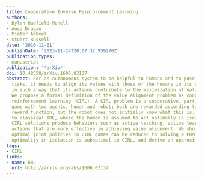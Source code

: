 ```yaml
---
title: Cooperative Inverse Reinforcement Learning
authors:
- Dylan Hadfield-Menell
- Anca Dragan
- Pieter Abbeel
- Stuart Russell
date: '2016-11-01'
publishDate: '2023-11-24T20:07:32.959270Z'
publication_types:
- manuscript
publication: '*arXiv*'
doi: 10.48550/arXiv.1606.03137
abstract: For an autonomous system to be helpful to humans and to pose no unwarranted
  risks, it needs to align its values with those of the humans in its environment
  in such a way that its actions contribute to the maximization of value for the humans.
  We propose a formal definition of the value alignment problem as cooperative inverse
  reinforcement learning (CIRL). A CIRL problem is a cooperative, partial-information
  game with two agents, human and robot; both are rewarded according to the human's
  reward function, but the robot does not initially know what this is. In contrast
  to classical IRL, where the human is assumed to act optimally in isolation, optimal
  CIRL solutions produce behaviors such as active teaching, active learning, and communicative
  actions that are more effective in achieving value alignment. We show that computing
  optimal joint policies in CIRL games can be reduced to solving a POMDP, prove that
  optimality in isolation is suboptimal in CIRL, and derive an approximate CIRL algorithm.
tags:
- CIRL
links:
- name: URL
  url: http://arxiv.org/abs/1606.03137
---
```

